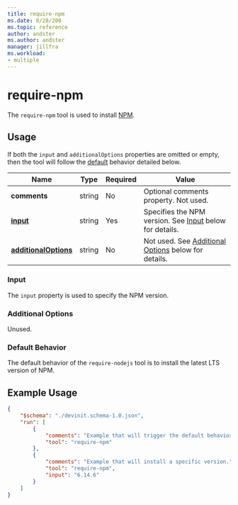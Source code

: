 ```yaml
---
title: require-npm
ms.date: 8/28/200
ms.topic: reference
author: andster
ms.author: andster
manager: jillfra
ms.workload:
- multiple
---
```

# require-npm

The `require-npm` tool is used to install [NPM](https://www.npmjs.com/).

## Usage

If both the `input` and `additionalOptions` properties are omitted or empty, then the tool will follow the [default](#default) behavior detailed below.

| Name                                             | Type   | Required | Value                                                                                       |
|--------------------------------------------------|--------|----------|---------------------------------------------------------------------------------------------|
| **comments**                                     | string | No       | Optional comments property. Not used.                                                       |
| [**input**](#input)                              | string | Yes      | Specifies the NPM version. See [Input](#input) below for details.                           |
| [**additionalOptions**](#Additional-Options)     | string | No       | Not used. See [Additional Options](#Additional-Options) below for details.                  |

### Input

The `input` property is used to specify the NPM version.

### Additional Options

Unused.

### Default Behavior

The default behavior of the `require-nodejs` tool is to install the latest LTS version of NPM.

## Example Usage

```json
{
    "$schema": "./devinit.schema-1.0.json",
    "run": [
        {
            "comments": "Example that will trigger the default behavior of installing latest LTS of NPM.",
            "tool": "require-npm"
        },
        {
            "comments": "Example that will install a specific version.",
            "tool": "require-npm",
            "input": "6.14.6"
        }
    ]
}
```
